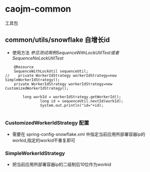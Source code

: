 # caojm-common
工具包

## common/utils/snowflake 自增长id
* 使用方法
    *参见测试用例SequenceWithLockUtilTest或者SequenceNoLockUtilTest*
```  
    @Resource
    SequenceWithLockUtil sequenceUtil;
//    private WorkerIdStrategy workerIdStrategy=new SimpleWorkerIdStrategy();
    private WorkerIdStrategy workerIdStrategy=new CustomizedWorkerIdStrategy();
    
        long workId = workerIdStrategy.getWorkerId();
                long id = sequenceUtil.nextId(workId);
                System.out.println("id="+id);
    
``` 

### CustomizedWorkerIdStrategy 配置
 * 需要在 spring-config-snowflake.xml 中指定当前应用所部署容器ip的workid,指定的workid不重复即可
 
### SimpleWorkerIdStrategy 
 * 把当前应用所部署容器ip的二级制后10位作为workid